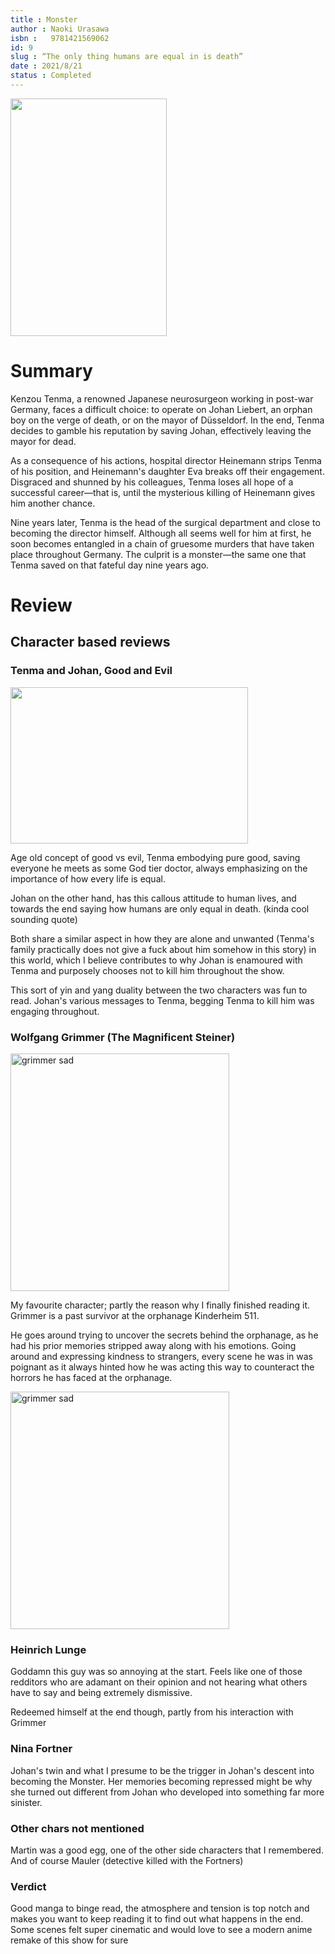 ```yaml
---
title : Monster
author : Naoki Urasawa
isbn : 	‎ 9781421569062
id: 9
slug : “The only thing humans are equal in is death”
date : 2021/8/21
status : Completed 
---
```


<img src="https://i.gr-assets.com/images/S/compressed.photo.goodreads.com/books/1547973937l/43621429._SY475_.jpg" height=380px width=250px> 


# Summary  

Kenzou Tenma, a renowned Japanese neurosurgeon working in post-war Germany, faces a difficult choice: to operate on Johan Liebert, an orphan boy on the verge of death, or on the mayor of Düsseldorf. In the end, Tenma decides to gamble his reputation by saving Johan, effectively leaving the mayor for dead.

As a consequence of his actions, hospital director Heinemann strips Tenma of his position, and Heinemann's daughter Eva breaks off their engagement. Disgraced and shunned by his colleagues, Tenma loses all hope of a successful career—that is, until the mysterious killing of Heinemann gives him another chance.

Nine years later, Tenma is the head of the surgical department and close to becoming the director himself. Although all seems well for him at first, he soon becomes entangled in a chain of gruesome murders that have taken place throughout Germany. The culprit is a monster—the same one that Tenma saved on that fateful day nine years ago.


# Review 

## Character based reviews 

### Tenma and Johan, Good and Evil

<img src="https://allthefujoshiunite.files.wordpress.com/2015/09/doomsday4.jpg" height=250px width=380px> 

Age old concept of good vs evil, Tenma embodying pure good, saving everyone he meets as some God tier doctor, always emphasizing on the importance of how every life is equal.

Johan on the other hand, has this callous attitude to human lives, and towards the end saying how humans are only equal in death. (kinda cool sounding quote)

Both share a similar aspect in how they are alone and unwanted (Tenma's family practically does not give a fuck about him somehow in this story) in this world, which I believe contributes to why Johan is enamoured with Tenma and purposely chooses not to kill him throughout the show. 

This sort of yin and yang duality between the two characters was fun to read. Johan's various messages to Tenma, begging Tenma to kill him was engaging throughout.

### Wolfgang Grimmer (The Magnificent Steiner)

<img src="/images/monster/grimmer.jpg" alt="grimmer sad" height=380px width=350px>


My favourite character; partly the reason why I finally finished reading it. Grimmer is a past survivor at the orphanage Kinderheim 511.

He goes around trying to uncover the secrets behind the orphanage, as he had his prior memories stripped away along with his emotions. Going around and expressing kindness to strangers, every scene he was in was poignant as it always hinted how he was acting this way to counteract the horrors he has faced at the orphanage.

<img src="/images/monster/grimmer2.jpg" alt="grimmer sad" height=380px width=350px>

### Heinrich Lunge

Goddamn this guy was so annoying at the start. Feels like one of those redditors who are adamant on their opinion and not hearing what others have to say and being extremely dismissive. 

Redeemed himself at the end though, partly from his interaction with Grimmer

### Nina Fortner

Johan's twin and what I presume to be the trigger in Johan's descent into becoming the Monster. Her memories becoming repressed might be why she turned out different from Johan who developed into something far more sinister.

### Other chars not mentioned 

Martin was a good egg, one of the other side characters that I remembered. And of course Mauler (detective killed with the Fortners)

### Verdict

Good manga to binge read, the atmosphere and tension is top notch and makes you want to keep reading it to find out what happens in the end. Some scenes felt super cinematic and would love to see a modern anime remake of this show for sure


